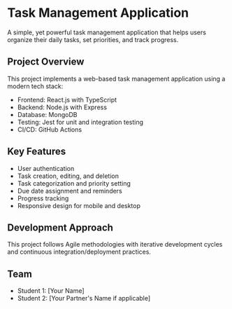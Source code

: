 # Task Management Application

A simple, yet powerful task management application that helps users organize their daily tasks, set priorities, and track progress.

## Project Overview
This project implements a web-based task management application using a modern tech stack:
- Frontend: React.js with TypeScript
- Backend: Node.js with Express
- Database: MongoDB
- Testing: Jest for unit and integration testing
- CI/CD: GitHub Actions

## Key Features
- User authentication
- Task creation, editing, and deletion
- Task categorization and priority setting
- Due date assignment and reminders
- Progress tracking
- Responsive design for mobile and desktop

## Development Approach
This project follows Agile methodologies with iterative development cycles and continuous integration/deployment practices.

## Team
- Student 1: [Your Name]
- Student 2: [Your Partner's Name if applicable] 